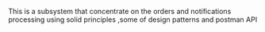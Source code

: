 This is a subsystem that concentrate on the orders and notifications processing using solid principles ,some of design patterns and postman API 
